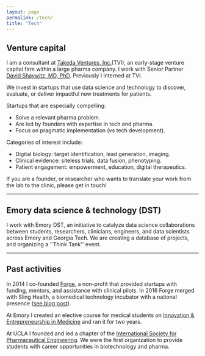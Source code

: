 ```yaml
---
layout: page
permalink: /tech/
title: "Tech"
---
```



## Venture capital

I am a consultant at [Takeda Ventures, Inc.](http://takedaventures.com)(TVI), an early-stage venture capital firm within a large pharma company. I work with Senior Partner [David Shaywitz, MD, PhD](https://www.linkedin.com/in/david-shaywitz-md-phd-232a23e/). Previously I interned at TVI.

We invest in startups that use data science and technology to discover, evaluate, or deliver impactful new treatments for patients.

Startups that are especially compelling:
+ Solve a relevant pharma problem.  
+ Are led by founders with expertise in tech and pharma.  
+ Focus on pragmatic implementation (vs tech development).  

Categories of interest include:
+ Digital biology: target identification, lead generation, imaging.  
+ Clinical evidence: siteless trials, data fusion, phenotyping.  
+ Patient engagement: empowerment, education, digital therapeutics.  

If you are a founder, or researcher who wants to translate your work from the lab to the clinic, please get in touch!


---

## Emory data science & technology (DST)

I work with Emory DST, an initiative to catalyze data science collaborations between students, researchers, clinicians, engineers, and data scientists across Emory and Georgia Tech. We are creating a database of projects, and organizing a ''Think Tank'' event.


---

## Past activities

In 2014 I co-founded [Forge](http://forgehealth.org), a non-profit that provided startups with funding, mentors, and assistance with clinical pilots. In 2016 Forge merged with Sling Health, a biomedical technology incubator with a national presence ([see blog post](http://erikreinertsen.com/forge-merger-sling-health/)).

At Emory I created an elective course for medical students on [Innovation & Entrepreneurship in Medicine](http://erikreinertsen.com/papers/iemed.pdf) and ran it for two years.

At UCLA I founded and led a chapter of the [International Society for Pharmaceutical
Engineering](http://www.ispeucla.com/). We were the first organization to provide students with career opportunities in biotechnology and pharma.
